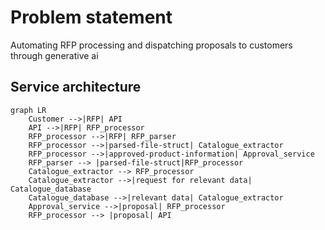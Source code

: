 # Problem statement 
Automating RFP processing and dispatching proposals to customers through generative ai

## Service architecture

```mermaid  
graph LR
    Customer -->|RFP| API
    API -->|RFP| RFP_processor
    RFP_processor -->|RFP| RFP_parser
    RFP_processor -->|parsed-file-struct| Catalogue_extractor
    RFP_processor -->|approved-product-information| Approval_service
    RFP_parser --> |parsed-file-struct|RFP_processor
    Catalogue_extractor --> RFP_processor
    Catalogue_extractor -->|request for relevant data| Catalogue_database
    Catalogue_database -->|relevant data| Catalogue_extractor
    Approval_service -->|proposal| RFP_processor
    RFP_processor --> |proposal| API
```
